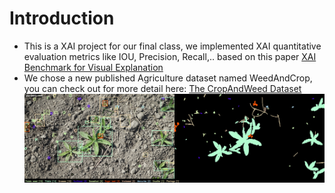 # Introduction
- This is a XAI project for our final class, we implemented XAI quantitative evaluation metrics like IOU, Precision, Recall,.. based on this paper [XAI Benchmark for Visual Explanation](https://arxiv.org/abs/2310.08537)
- We chose a new published Agriculture dataset named WeedAndCrop, you can check out for more detail here: [The CropAndWeed Dataset](https://github.com/cropandweed/cropandweed-dataset)
![image_1](/png/cnw_annotations.jpg)